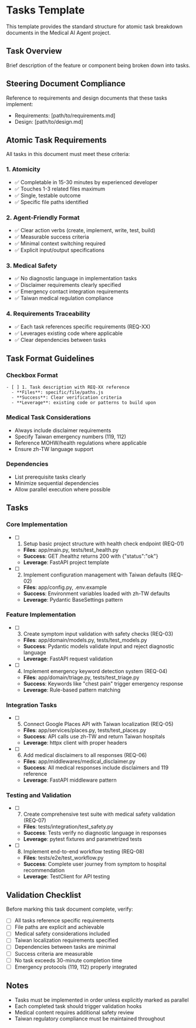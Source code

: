 # Tasks Template

This template provides the standard structure for atomic task breakdown documents in the Medical AI Agent project.

## Task Overview

Brief description of the feature or component being broken down into tasks.

## Steering Document Compliance

Reference to requirements and design documents that these tasks implement:
- Requirements: [path/to/requirements.md]
- Design: [path/to/design.md]

## Atomic Task Requirements

All tasks in this document must meet these criteria:

### 1. **Atomicity**
- ✅ Completable in 15-30 minutes by experienced developer
- ✅ Touches 1-3 related files maximum
- ✅ Single, testable outcome
- ✅ Specific file paths identified

### 2. **Agent-Friendly Format**
- ✅ Clear action verbs (create, implement, write, test, build)
- ✅ Measurable success criteria
- ✅ Minimal context switching required
- ✅ Explicit input/output specifications

### 3. **Medical Safety**
- ✅ No diagnostic language in implementation tasks
- ✅ Disclaimer requirements clearly specified
- ✅ Emergency contact integration requirements
- ✅ Taiwan medical regulation compliance

### 4. **Requirements Traceability**
- ✅ Each task references specific requirements (REQ-XX)
- ✅ Leverages existing code where applicable
- ✅ Clear dependencies between tasks

## Task Format Guidelines

### Checkbox Format
```
- [ ] 1. Task description with REQ-XX reference
  - **Files**: specific/file/paths.js
  - **Success**: Clear verification criteria
  - **Leverage**: existing code or patterns to build upon
```

### Medical Task Considerations
- Always include disclaimer requirements
- Specify Taiwan emergency numbers (119, 112)
- Reference MOHW/health regulations where applicable
- Ensure zh-TW language support

### Dependencies
- List prerequisite tasks clearly
- Minimize sequential dependencies
- Allow parallel execution where possible

## Tasks

### Core Implementation

- [ ] 1. Setup basic project structure with health check endpoint (REQ-01)
  - **Files**: app/main.py, tests/test_health.py
  - **Success**: GET /healthz returns 200 with {"status":"ok"}
  - **Leverage**: FastAPI project template

- [ ] 2. Implement configuration management with Taiwan defaults (REQ-02)
  - **Files**: app/config.py, .env.example
  - **Success**: Environment variables loaded with zh-TW defaults
  - **Leverage**: Pydantic BaseSettings pattern

### Feature Implementation

- [ ] 3. Create symptom input validation with safety checks (REQ-03)
  - **Files**: app/domain/models.py, tests/test_models.py
  - **Success**: Pydantic models validate input and reject diagnostic language
  - **Leverage**: FastAPI request validation

- [ ] 4. Implement emergency keyword detection system (REQ-04)
  - **Files**: app/domain/triage.py, tests/test_triage.py
  - **Success**: Keywords like "chest pain" trigger emergency response
  - **Leverage**: Rule-based pattern matching

### Integration Tasks

- [ ] 5. Connect Google Places API with Taiwan localization (REQ-05)
  - **Files**: app/services/places.py, tests/test_places.py
  - **Success**: API calls use zh-TW and return Taiwan hospitals
  - **Leverage**: httpx client with proper headers

- [ ] 6. Add medical disclaimers to all responses (REQ-06)
  - **Files**: app/middlewares/medical_disclaimer.py
  - **Success**: All medical responses include disclaimers and 119 reference
  - **Leverage**: FastAPI middleware pattern

### Testing and Validation

- [ ] 7. Create comprehensive test suite with medical safety validation (REQ-07)
  - **Files**: tests/integration/test_safety.py
  - **Success**: Tests verify no diagnostic language in responses
  - **Leverage**: pytest fixtures and parametrized tests

- [ ] 8. Implement end-to-end workflow testing (REQ-08)
  - **Files**: tests/e2e/test_workflow.py
  - **Success**: Complete user journey from symptom to hospital recommendation
  - **Leverage**: TestClient for API testing

## Validation Checklist

Before marking this task document complete, verify:

- [ ] All tasks reference specific requirements
- [ ] File paths are explicit and achievable
- [ ] Medical safety considerations included
- [ ] Taiwan localization requirements specified
- [ ] Dependencies between tasks are minimal
- [ ] Success criteria are measurable
- [ ] No task exceeds 30-minute completion time
- [ ] Emergency protocols (119, 112) properly integrated

## Notes

- Tasks must be implemented in order unless explicitly marked as parallel
- Each completed task should trigger validation hooks
- Medical content requires additional safety review
- Taiwan regulatory compliance must be maintained throughout